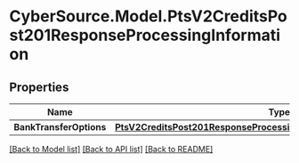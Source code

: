 # CyberSource.Model.PtsV2CreditsPost201ResponseProcessingInformation
## Properties

Name | Type | Description | Notes
------------ | ------------- | ------------- | -------------
**BankTransferOptions** | [**PtsV2CreditsPost201ResponseProcessingInformationBankTransferOptions**](PtsV2CreditsPost201ResponseProcessingInformationBankTransferOptions.md) |  | [optional] 

[[Back to Model list]](../README.md#documentation-for-models) [[Back to API list]](../README.md#documentation-for-api-endpoints) [[Back to README]](../README.md)

